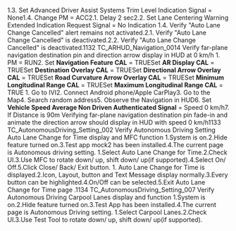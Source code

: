 1.3. Set Advanced Driver Assist Systems Trim Level Indication Signal = None1.4. Change PM = ACC2.1. Delay 2 sec2.2. Set Lane Centering Warning Extended Indication Request Signal = No Indication 1.4. Verify "Auto Lane Change Cancelled" alert remains not activated.2.1. Verify "Auto Lane Change Cancelled" is deactivated.2.2. Verify "Auto Lane Change Cancelled" is deactivated.1132 TC_ARHUD_Navigation_0014 Verify far-plane navigation destination pin and direction arrow display in HUD at 0 km/h 1. PM = RUN2. Set **Navigation Feature CAL** = TRUESet **AR Display CAL** = TRUESet **Destination Overlay CAL** = TRUESet **Directional Arrow Overlay CAL** = TRUESet **Road Curvature Arrow Overlay CAL** = TRUESet **Minimum Longitudinal Range CAL** = TRUESet **Maximum Longitudinal Range CAL** = TRUE 1. Go to IVI2. Connect Android phone/Apple CarPlay3. Go to the Map4. Search random address5. Observe the Navigation in HUD6. Set **Vehicle Speed Average Non Driven Authenticated Signal** = Speed 0 km/h7. If Distance is 90m Verifying far-plane navigation destination pin fade-in and animate the direction arrow should display in HUD with speed 0 km/h1133 TC_AutonomousDriving_Setting_002 Verify Autonomous Driving Setting Auto Lane Change for Time display and MFC function 1.System is on.2.Hide feature turned on.3.Test app mock2 has been installed.4.The current page is Autonomous driving setting. 1.Select Auto Lane Change for Time.2.Check UI.3.Use MFC to rotate down/ up, shift down/ up(if supported).4.Select On/ Off.5.Click Close/ Back/ Exit button. 1. Auto Lane Change for Time is displayed.2.Icon, Layout, button and Text Message display normally.3.Every button can be highlighted.4.On/Off can be selected.5.Exit Auto Lane Change for Time page .1134 TC_AutonomousDriving_Setting_007 Verify Autonomous Driving Carpool Lanes display and function 1.System is on.2.Hide feature turned on.3.Test App has been installed.4.The current page is Autonomous Driving setting. 1.Select Carpool Lanes.2.Check UI.3.Use Test Tool to rotate down/ up, shift down/ up(if supported).